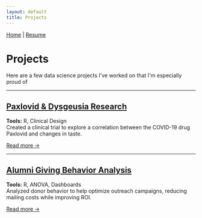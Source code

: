 ```yaml
---
layout: default
title: Projects
---
```


[Home](/) | [Resume](/resume)

# Projects

Here are a few data science projects I’ve worked on that I'm especially proud of

---

## [Paxlovid & Dysgeusia Research](/Projects/paxlovid-research)
**Tools:** R, Clinical Design  
Created a clinical trial to explore a correlation between the COVID-19 drug Paxlovid and changes in taste.

[Read more →](/Projects/paxlovid-research)

---

## [Alumni Giving Behavior Analysis](/projects/alumni-giving)
**Tools:** R, ANOVA, Dashboards  
Analyzed donor behavior to help optimize outreach campaigns, reducing mailing costs while improving ROI.

[Read more →](/Projects/alumni-giving)
